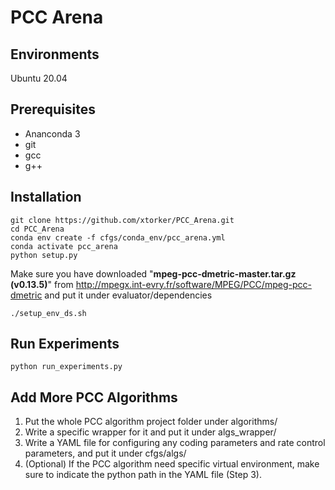 # PCC Arena

## Environments
Ubuntu 20.04

## Prerequisites
- Ananconda 3
- git
- gcc
- g++

## Installation
```bash=
git clone https://github.com/xtorker/PCC_Arena.git
cd PCC_Arena
conda env create -f cfgs/conda_env/pcc_arena.yml
conda activate pcc_arena
python setup.py
```
Make sure you have downloaded "**mpeg-pcc-dmetric-master.tar.gz (v0.13.5)**" from http://mpegx.int-evry.fr/software/MPEG/PCC/mpeg-pcc-dmetric and put it under evaluator/dependencies
```bash=
./setup_env_ds.sh
```

## Run Experiments
```bash=
python run_experiments.py
```

## Add More PCC Algorithms
1. Put the whole PCC algorithm project folder under algorithms/
2. Write a specific wrapper for it and put it under algs_wrapper/
3. Write a YAML file for configuring any coding parameters and rate control parameters, and put it under cfgs/algs/
4. (Optional) If the PCC algorithm need specific virtual environment, make sure to indicate the python path in the YAML file (Step 3).
